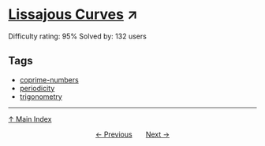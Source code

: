 # [Lissajous Curves](https://projecteuler.net/problem=777) ↗️

Difficulty rating: 95%
Solved by: 132 users
## Tags

- [coprime-numbers](../tags/coprime-numbers.md)
- [periodicity](../tags/periodicity.md)
- [trigonometry](../tags/trigonometry.md)



---

[↑ Main Index](../README.md)


<div align=center><a href='776.md'>← Previous</a> &nbsp;&nbsp; &nbsp;&nbsp;  <a href='778.md'>Next →</a></div>
